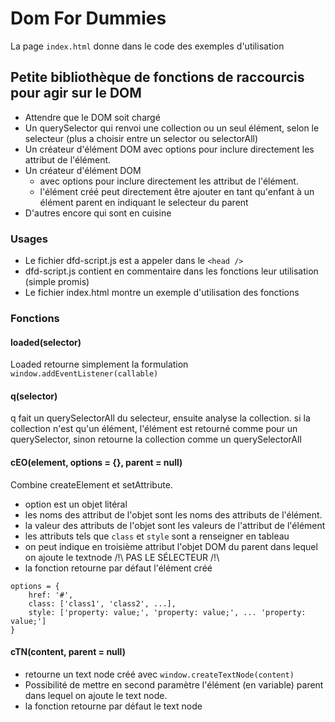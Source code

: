 # Dom For Dummies

La page ```index.html``` donne dans le code des exemples d'utilisation

## Petite bibliothèque de fonctions de raccourcis pour agir sur le DOM

* Attendre que le DOM soit chargé
* Un querySelector qui renvoi une collection ou un seul élément, selon le selecteur (plus a choisir entre un selector ou selectorAll)
* Un créateur d'élément DOM avec options pour inclure directement les attribut de l'élément.
* Un créateur d'élément DOM
    * avec options pour inclure directement les attribut de l'élément.
    * l'élément créé peut directement être ajouter en tant qu'enfant à un élément parent en indiquant le selecteur du parent
* D'autres encore qui sont en cuisine

### Usages
* Le fichier dfd-script.js est a appeler dans le ```<head />```
* dfd-script.js contient en commentaire dans les fonctions leur utilisation (simple promis)
* Le fichier index.html montre un exemple d'utilisation des fonctions

### Fonctions

#### loaded(selector)
Loaded retourne simplement la formulation ```window.addEventListener(callable)```

#### q(selector)
q fait un querySelectorAll du selecteur, ensuite analyse la collection.
si la collection n'est qu'un élément, l'élément est retourné comme pour un querySelector,
sinon retourne la collection comme un querySelectorAll

#### cEO(element, options = {}, parent = null)
Combine createElement et setAttribute.
* option est un objet litéral
* les noms des attribut de l'objet sont les noms des attributs de l'élément.
* la valeur des attributs de l'objet sont les valeurs de l'attribut de l'élément
* les attributs tels que ```class``` et ```style``` sont a renseigner en tableau
* on peut indique en troisième attribut l'objet DOM du parent dans lequel on ajoute le textnode /!\ PAS LE SÉLECTEUR /!\
* la fonction retourne par défaut l'élément créé

```
options = {
    href: '#',
    class: ['class1', 'class2', ...],
    style: ['property: value;', 'property: value;', ... 'property: value;']
}
```

#### cTN(content, parent = null)
* retourne un text node créé avec ```window.createTextNode(content)```
* Possibilité de mettre en second paramètre l'élément (en variable) parent dans lequel on ajoute le text node.
* la fonction retourne par défaut le text node